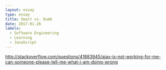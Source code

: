 ```yaml
---
layout: essay
type: essay
title: Smart vs. Dumb
date: 2017-01-26
labels:
  - Software Engineering
  - Learning
  - JavaScript
---
```


http://stackoverflow.com/questions/41883945/ajax-is-not-working-for-me-can-someone-please-tell-me-what-i-am-doing-wrong



